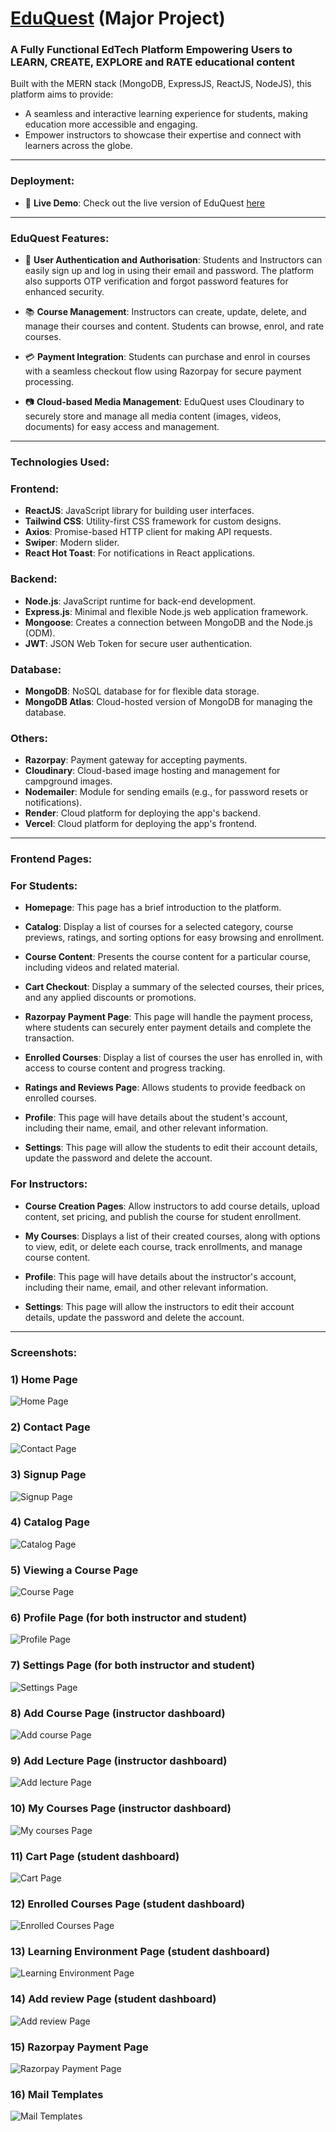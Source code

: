 <h1><a href="https://edu-quest-theta.vercel.app/">EduQuest</a> (Major Project)</h1>
<h3>A Fully Functional EdTech Platform Empowering Users to LEARN, CREATE, EXPLORE and RATE educational content </h3>
Built with the MERN stack (MongoDB, ExpressJS, ReactJS, NodeJS), this platform aims to provide:

- A seamless and interactive learning experience for students, making education more accessible and engaging.  
- Empower instructors to showcase their expertise and connect with learners across the globe.


---

<h3>Deployment:</h3>

- 🚀 **Live Demo**: Check out the live version of EduQuest <a href="https://edu-quest-theta.vercel.app/">here</a>

---

<h3>EduQuest Features:</h3>

- 🔑 **User Authentication and Authorisation**: Students and Instructors can easily sign up and log in using their email and password. The platform also supports OTP verification and forgot password features for enhanced security.
  
- 📚 **Course Management**: Instructors can create, update, delete, and manage their courses and content. Students can browse, enrol, and rate courses.

- 💳 **Payment Integration**: Students can purchase and enrol in courses with a seamless checkout flow using Razorpay for secure payment processing.

- 📷 **Cloud-based Media Management**: EduQuest uses Cloudinary to securely store and manage all media content (images, videos, documents) for easy access and management.

---

<h3>Technologies Used:</h3>

### Frontend:
-  **ReactJS**: JavaScript library for building user interfaces.
-  **Tailwind CSS**: Utility-first CSS framework for custom designs.
-  **Axios**: Promise-based HTTP client for making API requests.
-  **Swiper**: Modern slider.
-  **React Hot Toast**: For notifications in React applications.

### Backend:
-  **Node.js**: JavaScript runtime for back-end development.
-  **Express.js**: Minimal and flexible Node.js web application framework.
-  **Mongoose**: Creates a connection between MongoDB and the Node.js (ODM).
-  **JWT**: JSON Web Token for secure user authentication.

### Database:
-  **MongoDB**: NoSQL database for for flexible data storage.
-  **MongoDB Atlas**: Cloud-hosted version of MongoDB for managing the database.

### Others:
-  **Razorpay**: Payment gateway for accepting payments.
-  **Cloudinary**: Cloud-based image hosting and management for campground images.
-  **Nodemailer**: Module for sending emails (e.g., for password resets or notifications).
-  **Render**: Cloud platform for deploying the app's backend.
-  **Vercel**: Cloud platform for deploying the app's frontend.

---

<h3>Frontend Pages:</h3>

### For Students:
-  **Homepage**: This page has a brief introduction to the platform.
  
-  **Catalog**: Display a list of courses for a selected category, course previews, ratings, and sorting options for easy browsing and enrollment.
  
-  **Course Content**: Presents the course content for a particular course, including videos and related material.
  
-  **Cart Checkout**: Display a summary of the selected courses, their prices, and any applied discounts or promotions.
  
-  **Razorpay Payment Page**: This page will handle the payment process, where students can securely enter payment details and complete the transaction.
  
-  **Enrolled Courses**: Display a list of courses the user has enrolled in, with access to course content and progress tracking.
  
-  **Ratings and Reviews Page**: Allows students to provide feedback on enrolled courses.
  
-  **Profile**: This page will have details about the student's account, including their name, email, and other relevant information.

-  **Settings**: This page will allow the students to edit their account details, update the password and delete the account.

### For Instructors:
-  **Course Creation Pages**: Allow instructors to add course details, upload content, set pricing, and publish the course for student enrollment.

-  **My Courses**: Displays a list of their created courses, along with options to view, edit, or delete each course, track enrollments, and manage course content.

-  **Profile**: This page will have details about the instructor's account, including their name, email, and other relevant information.

-  **Settings**: This page will allow the instructors to edit their account details, update the password and delete the account.


---

<h3>Screenshots:</h3>

### 1) Home Page

![Home Page](https://github.com/PrakharAgarwal135/EduQuest/blob/main/src/assets/readmeSS/home%20pg.png)

### 2) Contact Page

![Contact Page](https://github.com/PrakharAgarwal135/EduQuest/blob/main/src/assets/readmeSS/contact%20us.png)

### 3) Signup Page

![Signup Page](https://github.com/PrakharAgarwal135/EduQuest/blob/main/src/assets/readmeSS/signup%20final.png)

### 4) Catalog Page

![Catalog Page](https://github.com/PrakharAgarwal135/EduQuest/blob/main/src/assets/readmeSS/catalog%20page.png)

### 5) Viewing a Course Page

![Course Page](https://github.com/PrakharAgarwal135/EduQuest/blob/main/src/assets/readmeSS/course%20page.png)

### 6) Profile Page (for both instructor and student)

![Profile Page](https://github.com/PrakharAgarwal135/EduQuest/blob/main/src/assets/readmeSS/my%20profile.png)

### 7) Settings Page (for both instructor and student)

![Settings Page](https://github.com/PrakharAgarwal135/EduQuest/blob/main/src/assets/readmeSS/settings.png)

### 8) Add Course Page (instructor dashboard)

![Add course Page](https://github.com/PrakharAgarwal135/EduQuest/blob/main/src/assets/readmeSS/add%20course%20cc.png)

### 9) Add Lecture Page (instructor dashboard)

![Add lecture Page](https://github.com/PrakharAgarwal135/EduQuest/blob/main/src/assets/readmeSS/add%20course%203.png)

### 10) My Courses Page (instructor dashboard)

![My courses Page](https://github.com/PrakharAgarwal135/EduQuest/blob/main/src/assets/readmeSS/my%20courses.png)

### 11) Cart Page (student dashboard)

![Cart Page](https://github.com/PrakharAgarwal135/EduQuest/blob/main/src/assets/readmeSS/cart%20page.png)

### 12) Enrolled Courses Page (student dashboard)

![Enrolled Courses Page](https://github.com/PrakharAgarwal135/EduQuest/blob/main/src/assets/readmeSS/enrolled%20courses.png)

### 13) Learning Environment Page (student dashboard)

![Learning Environment Page](https://github.com/PrakharAgarwal135/EduQuest/blob/main/src/assets/readmeSS/view%20course%20pg.png)

### 14) Add review Page (student dashboard)

![Add review Page](https://github.com/PrakharAgarwal135/EduQuest/blob/main/src/assets/readmeSS/add%20review.png)

### 15) Razorpay Payment Page

![Razorpay Payment Page](https://github.com/PrakharAgarwal135/EduQuest/blob/main/src/assets/readmeSS/rzpay%20payment%20cc.png)

### 16) Mail Templates

![Mail Templates](https://github.com/PrakharAgarwal135/EduQuest/blob/main/src/assets/readmeSS/mail%20template%20cc.png)
